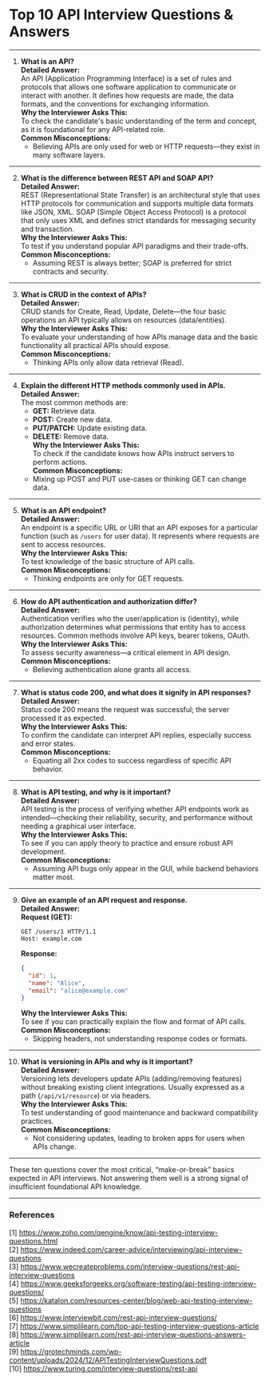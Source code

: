 # Top 10 API Interview Questions & Answers

---

1. **What is an API?**  
   **Detailed Answer:**  
   An API (Application Programming Interface) is a set of rules and protocols that allows one software application to communicate or interact with another. It defines how requests are made, the data formats, and the conventions for exchanging information.  
   **Why the Interviewer Asks This:**  
   To check the candidate's basic understanding of the term and concept, as it is foundational for any API-related role.  
   **Common Misconceptions:**  
   - Believing APIs are only used for web or HTTP requests—they exist in many software layers.

---

2. **What is the difference between REST API and SOAP API?**  
   **Detailed Answer:**  
   REST (Representational State Transfer) is an architectural style that uses HTTP protocols for communication and supports multiple data formats like JSON, XML. SOAP (Simple Object Access Protocol) is a protocol that only uses XML and defines strict standards for messaging security and transaction.  
   **Why the Interviewer Asks This:**  
   To test if you understand popular API paradigms and their trade-offs.  
   **Common Misconceptions:**  
   - Assuming REST is always better; SOAP is preferred for strict contracts and security.

---

3. **What is CRUD in the context of APIs?**  
   **Detailed Answer:**  
   CRUD stands for Create, Read, Update, Delete—the four basic operations an API typically allows on resources (data/entities).  
   **Why the Interviewer Asks This:**  
   To evaluate your understanding of how APIs manage data and the basic functionality all practical APIs should expose.  
   **Common Misconceptions:**  
   - Thinking APIs only allow data retrieval (Read).

---

4. **Explain the different HTTP methods commonly used in APIs.**  
   **Detailed Answer:**  
   The most common methods are:  
   - **GET:** Retrieve data.  
   - **POST:** Create new data.  
   - **PUT/PATCH:** Update existing data.  
   - **DELETE:** Remove data.  
   **Why the Interviewer Asks This:**  
   To check if the candidate knows how APIs instruct servers to perform actions.  
   **Common Misconceptions:**  
   - Mixing up POST and PUT use-cases or thinking GET can change data.

---

5. **What is an API endpoint?**  
   **Detailed Answer:**  
   An endpoint is a specific URL or URI that an API exposes for a particular function (such as `/users` for user data). It represents where requests are sent to access resources.  
   **Why the Interviewer Asks This:**  
   To test knowledge of the basic structure of API calls.  
   **Common Misconceptions:**  
   - Thinking endpoints are only for GET requests.

---

6. **How do API authentication and authorization differ?**  
   **Detailed Answer:**  
   Authentication verifies who the user/application is (identity), while authorization determines what permissions that entity has to access resources. Common methods involve API keys, bearer tokens, OAuth.  
   **Why the Interviewer Asks This:**  
   To assess security awareness—a critical element in API design.  
   **Common Misconceptions:**  
   - Believing authentication alone grants all access.

---

7. **What is status code 200, and what does it signify in API responses?**  
   **Detailed Answer:**  
   Status code 200 means the request was successful; the server processed it as expected.  
   **Why the Interviewer Asks This:**  
   To confirm the candidate can interpret API replies, especially success and error states.  
   **Common Misconceptions:**  
   - Equating all 2xx codes to success regardless of specific API behavior.

---

8. **What is API testing, and why is it important?**  
   **Detailed Answer:**  
   API testing is the process of verifying whether API endpoints work as intended—checking their reliability, security, and performance without needing a graphical user interface.  
   **Why the Interviewer Asks This:**  
   To see if you can apply theory to practice and ensure robust API development.  
   **Common Misconceptions:**  
   - Assuming API bugs only appear in the GUI, while backend behaviors matter most.

---

9. **Give an example of an API request and response.**  
   **Detailed Answer:**  
   **Request (GET):**  
   ```
   GET /users/1 HTTP/1.1
   Host: example.com
   ```
   **Response:**  
   ```json
   {
     "id": 1,
     "name": "Alice",
     "email": "alice@example.com"
   }
   ```
   **Why the Interviewer Asks This:**  
   To see if you can practically explain the flow and format of API calls.  
   **Common Misconceptions:**  
   - Skipping headers, not understanding response codes or formats.

---

10. **What is versioning in APIs and why is it important?**  
    **Detailed Answer:**  
    Versioning lets developers update APIs (adding/removing features) without breaking existing client integrations. Usually expressed as a path (`/api/v1/resource`) or via headers.  
    **Why the Interviewer Asks This:**  
    To test understanding of good maintenance and backward compatibility practices.  
    **Common Misconceptions:**  
    - Not considering updates, leading to broken apps for users when APIs change.

---

These ten questions cover the most critical, “make-or-break” basics expected in API interviews. Not answering them well is a strong signal of insufficient foundational API knowledge.

---

### References

[1] https://www.zoho.com/qengine/know/api-testing-interview-questions.html  
[2] https://www.indeed.com/career-advice/interviewing/api-interview-questions  
[3] https://www.wecreateproblems.com/interview-questions/rest-api-interview-questions  
[4] https://www.geeksforgeeks.org/software-testing/api-testing-interview-questions/  
[5] https://katalon.com/resources-center/blog/web-api-testing-interview-questions  
[6] https://www.interviewbit.com/rest-api-interview-questions/  
[7] https://www.simplilearn.com/top-api-testing-interview-questions-article  
[8] https://www.simplilearn.com/rest-api-interview-questions-answers-article  
[9] https://grotechminds.com/wp-content/uploads/2024/12/APITestingInterviewQuestions.pdf  
[10] https://www.turing.com/interview-questions/rest-api